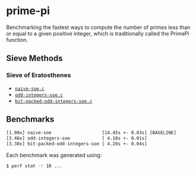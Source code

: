 # prime-pi

Benchmarking the fastest ways to compute the number of primes less than or
equal to a given positive integer, which is traditionally called the PrimePi
function.

## Sieve Methods

### Sieve of Eratosthenes

* [`naive-soe.c`](src/sieve-of-eratosthenes/naive-soe.c)
* [`odd-integers-soe.c`](src/sieve-of-eratosthenes/odd-integers-soe.c)
* [`bit-packed-odd-integers-soe.c`](src/sieve-of-eratosthenes/bit-packed-odd-integers-soe.c)

## Benchmarks

```txt
[1.00x] naive-soe                   [14.45s +- 0.03s] [BASELINE]
[3.46x] odd-integers-soe            [ 4.18s +- 0.01s]
[3.38x] bit-packed-odd-integers-soe [ 4.28s +- 0.04s]
```

Each benchmark was generated using:

```bash
$ perf stat -r 10 ...
```
